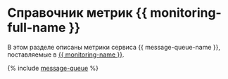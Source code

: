 # Справочник метрик {{ monitoring-full-name }}

В этом разделе описаны метрики сервиса {{ message-queue-name }}, поставляемые в [{{ monitoring-name }}](../monitoring/).

{% include [message-queue](../_includes/monitoring/metrics-ref/message-queue.md) %}
